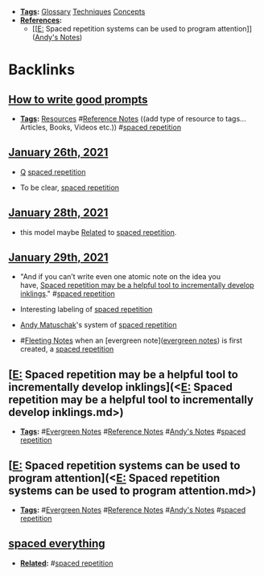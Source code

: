 - **[Tags](<Tags.md>):** [Glossary](<Glossary.md>) [Techniques](<Techniques.md>) [Concepts](<Concepts.md>)
- **[References](<References.md>):**
    - [[[E:](<[[E:.md>) Spaced repetition systems can be used to program attention]] ([Andy's Notes](<Andy's Notes.md>))

# Backlinks
## [How to write good prompts](<How to write good prompts.md>)
- **[Tags](<Tags.md>):** [Resources](<Resources.md>) #[Reference Notes](<Reference Notes.md>) ((add type of resource to tags... Articles, Books, Videos etc.)) #[spaced repetition](<spaced repetition.md>)

## [January 26th, 2021](<January 26th, 2021.md>)
- [Q](<Q.md>) [spaced repetition](<spaced repetition.md>)

- To be clear, [spaced repetition](<spaced repetition.md>)

## [January 28th, 2021](<January 28th, 2021.md>)
- this model maybe [Related](<Related.md>) to [spaced repetition](<spaced repetition.md>).

## [January 29th, 2021](<January 29th, 2021.md>)
- "And if you can’t write even one atomic note on the idea you have, [Spaced repetition may be a helpful tool to incrementally develop inklings](https://notes.andymatuschak.org/z7iCjRziX6V6unNWL81yc2dJicpRw2Cpp9MfQ)." #[spaced repetition](<spaced repetition.md>)

- Interesting labeling of [spaced repetition](<spaced repetition.md>)

- [Andy Matuschak](<Andy Matuschak.md>)'s system of [spaced repetition](<spaced repetition.md>)

- #[Fleeting Notes](<Fleeting Notes.md>) when an [evergreen note]([evergreen notes](<evergreen notes.md>)) is first created, a [spaced repetition](<spaced repetition.md>)

## [[E:](<[E:.md>) Spaced repetition may be a helpful tool to incrementally develop inklings](<[E:](<E:.md>) Spaced repetition may be a helpful tool to incrementally develop inklings.md>)
- **[Tags](<Tags.md>):** #[Evergreen Notes](<Evergreen Notes.md>) #[Reference Notes](<Reference Notes.md>) #[Andy's Notes](<Andy's Notes.md>) #[spaced repetition](<spaced repetition.md>)

## [[E:](<[E:.md>) Spaced repetition systems can be used to program attention](<[E:](<E:.md>) Spaced repetition systems can be used to program attention.md>)
- **[Tags](<Tags.md>):** #[Evergreen Notes](<Evergreen Notes.md>) #[Reference Notes](<Reference Notes.md>) #[Andy's Notes](<Andy's Notes.md>) #[spaced repetition](<spaced repetition.md>)

## [spaced everything](<spaced everything.md>)
- **[Related](<Related.md>):** #[spaced repetition](<spaced repetition.md>)

